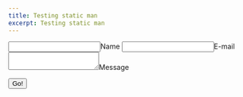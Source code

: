 ```yaml
---
title: Testing static man 
excerpt: Testing static man
---
```

<form method="POST" action="https://api.staticman.net/v2/entry/prashant2400/prashant2400.github.io/master/comments">
	<input name="options[redirect]" type="hidden" value="https://prashant2400.github.io">
	<!-- e.g. "2016-01-02-this-is-a-post" -->
	<input name="options[slug]" type="hidden" value="{{ page.slug }}">
	<label><input name="fields[name]" type="text">Name</label>
	<label><input name="fields[email]" type="email">E-mail</label>
	<label><textarea name="fields[message]"></textarea>Message</label>

<button type="submit">Go!</button>
</form>

